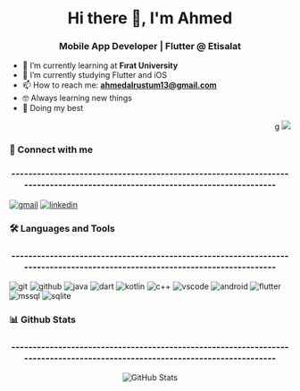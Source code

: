 <!-- Profil Başlığı -->
<h1 align="center">Hi there 👋, I'm Ahmed</h1>
<h3 align="center">Mobile App Developer | Flutter @ Etisalat</h3>

<!-- Profil Bilgileri -->
- 🌱 I’m currently learning at **Fırat University**
- 🔭 I’m currently studying Flutter and iOS
- 📫 How to reach me: **ahmedalrustum13@gmail.com**
- 🤓 Always learning new things
- 🐼 Doing my best
 <!-- Profil İstatistikleri -->
<p align="right">g
  <img src="https://user-images.githubusercontent.com/63050133/156676671-d5b2e362-97d4-4404-9447-dd71ddfea82f.gif" />
</p>
  <!-- Bağlantılar -->
<h3 align="left">📩 Connect with me</h3>
<h3 align="center">----------------------------------------------------------------------------------------------------------------------------</h3>
<p align="left">
  <a href="ahmedalrustum13@gmail.com"><img src="https://img.shields.io/badge/Gmail-D14836?style=for-the-badge&logo=gmail&logoColor=white" alt="gmail"></a>
  <a href="https://www.linkedin.com/in/ahmetalrustum/"><img src="https://img.shields.io/badge/LinkedIn-0A66C2?style=for-the-badge&logo=linkedin&logoColor=white" alt="linkedin"></a>
</p> 
<!-- Diller ve Araçlar -->
<h3 align="left">🛠 Languages and Tools</h3>
<h3 align="center">----------------------------------------------------------------------------------------------------------------------------</h3>
<p align="left">
  <img src="https://img.shields.io/badge/Git-F05032?style=for-the-badge&logo=git&logoColor=white" alt="git">
  <img src="https://img.shields.io/badge/GitHub-181717?style=for-the-badge&logo=github&logoColor=white" alt="github">
  <img src="https://img.shields.io/badge/Java-007396?style=for-the-badge&logo=java&logoColor=white" alt="java">
  <img src="https://img.shields.io/badge/Dart-0175C2?style=for-the-badge&logo=dart&logoColor=white" alt="dart">
  <img src="https://img.shields.io/badge/Kotlin-0095D5?style=for-the-badge&logo=kotlin&logoColor=white" alt="kotlin">
  <img src="https://img.shields.io/badge/C++-00599C?style=for-the-badge&logo=c%2B%2B&logoColor=white" alt="c++">
  <img src="https://img.shields.io/badge/Visual%20Studio%20Code-0078D4?style=for-the-badge&logo=visual-studio-code&logoColor=white" alt="vscode">
  <img src="https://img.shields.io/badge/Android-3DDC84?style=for-the-badge&logo=android&logoColor=white" alt="android">
  <img src="https://img.shields.io/badge/Flutter-02569B?style=for-the-badge&logo=flutter&logoColor=white" alt="flutter">
  <img src="https://img.shields.io/badge/Microsoft%20SQL%20Server-CC2927?style=for-the-badge&logo=microsoft%20sql%20server&logoColor=white" alt="mssql">
  <img src="https://img.shields.io/badge/SQLite-003B57?style=for-the-badge&logo=sqlite&logoColor=white" alt="sqlite">

</p>
<!-- GitHub İstatistikleri -->
<h3 align="left">📊 Github Stats</h3>
<h3 align="center">----------------------------------------------------------------------------------------------------------------------------</h3>
<p align="center">
  <img src="https://github-readme-stats.vercel.app/api?username=AHMEDRUSTUM&show_icons=true&theme=radical" alt="GitHub Stats">
</p>


